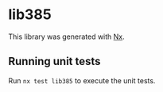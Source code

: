 # lib385

This library was generated with [Nx](https://nx.dev).

## Running unit tests

Run `nx test lib385` to execute the unit tests.
